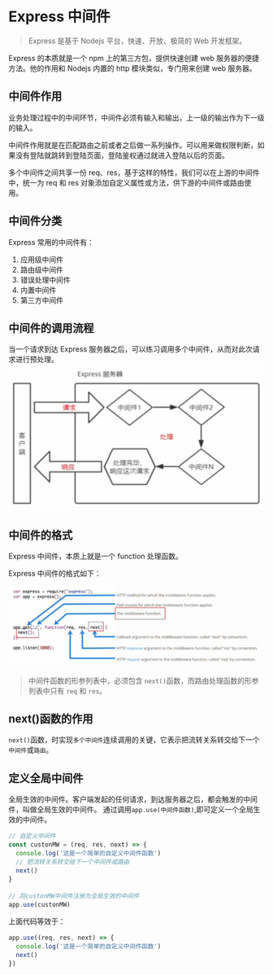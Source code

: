 # Express 中间件

> Express 是基于 Nodejs 平台，快速、开放、极简的 Web 开发框架。

Express 的本质就是一个 npm 上的第三方包，提供快速创建 web 服务器的便捷方法。他的作用和 Nodejs 内置的 http 模块类似，专门用来创建 web 服务器。

## 中间件作用

业务处理过程中的中间环节，中间件必须有输入和输出，上一级的输出作为下一级的输入。

中间件作用就是在匹配路由之前或者之后做一系列操作。可以用来做权限判断，如果没有登陆就跳转到登陆页面，登陆鉴权通过就进入登陆以后的页面。

多个中间件之间共享一份 req、res，基于这样的特性，我们可以在上游的中间件中，统一为 req 和 res 对象添加自定义属性或方法，供下游的中间件或路由使用。

## 中间件分类

Express 常用的中间件有：

1. 应用级中间件
2. 路由级中间件
3. 错误处理中间件
4. 内置中间件
5. 第三方中间件

## 中间件的调用流程

当一个请求到达 Express 服务器之后，可以练习调用多个中间件，从而对此次请求进行预处理。
![中间件的调用流程](imgs/中间件.png)

## 中间件的格式

Express 中间件，本质上就是一个 function 处理函数。

Express 中间件的格式如下：

![中间件格式](imgs/中间件格式.png)

> 中间件函数的形参列表中，必须包含 `next()`函数，而路由处理函数的形参列表中只有 `req` 和 `res`。

## next()函数的作用

`next()`函数，时实现`多个中间件`连续调用的关键，它表示把流转关系转交给下一个`中间件`或`路由`。

## 定义全局中间件

全局生效的中间件。客户端发起的任何请求，到达服务器之后，都会触发的中间件，叫做全局生效的中间件。
通过调用`app.use(中间件函数)`,即可定义一个全局生效的中间件。

```js
// 自定义中间件
const custonMW = (req, res, next) => {
  console.log('这是一个简单的自定义中间件函数')
  // 把流转关系转交给下一个中间件或路由
  next()
}

// 将custonMW中间件注册为全局生效的中间件
app.use(custonMW)
```

上面代码等效于：

```js
app.use((req, res, next) => {
  console.log('这是一个简单的自定义中间件函数')
  next()
})
```
